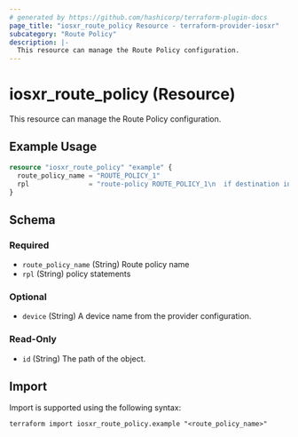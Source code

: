 ```yaml
---
# generated by https://github.com/hashicorp/terraform-plugin-docs
page_title: "iosxr_route_policy Resource - terraform-provider-iosxr"
subcategory: "Route Policy"
description: |-
  This resource can manage the Route Policy configuration.
---
```


# iosxr_route_policy (Resource)

This resource can manage the Route Policy configuration.

## Example Usage

```terraform
resource "iosxr_route_policy" "example" {
  route_policy_name = "ROUTE_POLICY_1"
  rpl               = "route-policy ROUTE_POLICY_1\n  if destination in PREFIX_SET_1 then\n    set extcommunity rt (12345:1) additive\n  endif\n  pass\nend-policy\n"
}
```

<!-- schema generated by tfplugindocs -->
## Schema

### Required

- `route_policy_name` (String) Route policy name
- `rpl` (String) policy statements

### Optional

- `device` (String) A device name from the provider configuration.

### Read-Only

- `id` (String) The path of the object.

## Import

Import is supported using the following syntax:

```shell
terraform import iosxr_route_policy.example "<route_policy_name>"
```
